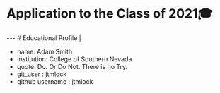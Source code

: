 # Application to the Class of 2021🎓

--- # Educational Profile |

- name: Adam Smith
- institution: College of Southern Nevada 
- quote: Do. Or Do Not. There is no Try.
- git_user : jtmlock
- github username : jtmlock
